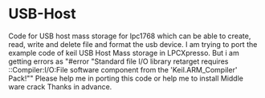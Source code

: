 # USB-Host
Code for USB host mass storage for lpc1768 which can be able to create, read, write and delete file and format the usb device. I am trying to port the example code of keil USB Host Mass storage in LPCXpresso. But i am getting errors as "#error "Standard file I/O library retarget requires ::Compiler:I/O:File software component from the 'Keil.ARM_Compiler' Pack!""  Please help me in porting this code or help me to install Middle ware crack  Thanks in advance.
